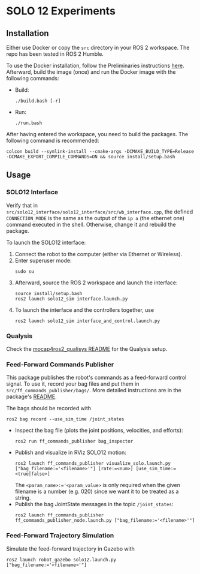 # SOLO 12 Experiments

## Installation

Either use Docker or copy the `src` directory in your ROS 2 workspace. The repo has been tested in ROS 2 Humble.

To use the Docker installation, follow the Preliminaries instructions [here](https://github.com/ddebenedittis/docker_ros_nvidia?tab=readme-ov-file#preliminaries). Afterward, build the image (once) and run the Docker image with the following commands:
- Build:
    ```shell
    ./build.bash [-r]
    ```
- Run:
    ```shell
    ./run.bash
    ```

After having entered the workspace, you need to build the packages. The following command is recommended:
```shell
colcon build --symlink-install --cmake-args -DCMAKE_BUILD_TYPE=Release -DCMAKE_EXPORT_COMPILE_COMMANDS=ON && source install/setup.bash
```

## Usage

### SOLO12 Interface

Verify that in `src/solo12_interface/solo12_interface/src/wb_interface.cpp`, the defined `CONNECTION_MODE` is the same as the output of the `ip a` (the ethernet one) command executed in the shell. Otherwise, change it and rebuild the package.

To launch the SOLO12 interface:
1. Connect the robot to the computer (either via Ethernet or Wireless).
2. Enter superuser mode:
    ```shell
    sudo su
    ```
3. Afterward, source the ROS 2 workspace and launch the interface:
    ```shell
    source install/setup.bash
    ros2 launch solo12_sim interface.launch.py
    ```
4. To launch the interface and the controllers together, use
    ```shell
    ros2 launch solo12_sim interface_and_control.launch.py
    ```

### Qualysis

Check the [mocap4ros2_qualisys README](src/mocap4ros2_qualisys/README.md) for the Qualysis setup.

### Feed-Forward Commands Publisher

This package publishes the robot's commands as a feed-forward control signal.
To use it, record your bag files and put them in `src/ff_commands_publisher/bags/`.
More detailed instructions are in the package's [README]((src/ff_commands_publisher/README.md)).

The bags should be recorded with
```shell
ros2 bag record --use_sim_time /joint_states
```

- Inspect the bag file (plots the joint positions, velocities, and efforts):
    ```shell
    ros2 run ff_commands_publisher bag_inspector
    ```
- Publish and visualize in RViz SOLO12 motion:
    ```shell
    ros2 launch ff_commands_publisher visualize_solo.launch.py ["bag_filename:='<filename>'"] [rate:=<num>] [use_sim_time:=<true|false>]
    ```
    The `<param_name>:='<param_value>` is only required when the given filename is a number (e.g. 020) since we want it to be treated as a string.
- Publish the bag JointState messages in the topic `/joint_states`:
    ```shell
    ros2 launch ff_commands_publisher ff_commands_publisher_node.launch.py ["bag_filename:='<filename>'"]
    ```

### Feed-Forward Trajectory Simulation

Simulate the feed-forward trajectory in Gazebo with
```shell
ros2 launch robot_gazebo solo12.launch.py ["bag_filename:='<filename>'"]
```
